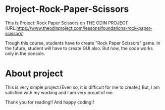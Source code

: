 # Project-Rock-Paper-Scissors

This is Project: Rock Paper Scissors on THE ODIN PROJECT
(URL:https://www.theodinproject.com/lessons/foundations-rock-paper-scissors)

Trough this course, students have to create "Rock Paper Scissors" game.
In the future, student will have to create GUI also.
But now, the code works only in the console.

# About project

This is very simple project.(Even so, it is difficult for me to create.)
But, I am satisfied with my working and I am very proud of me.

Thank you for reading!!
And happy coding!!